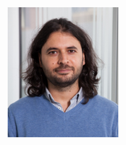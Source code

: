 <!-- Profile Photo -->
<div align="center">
  <img src="/assets/images/omurarslan.jpg" alt="Omur Arslan, PhD - Robotics Researcher" title="Omur Arslan, PhD - Robotics Researcher" style="width:250px">
  <br/>
  <a href="mailto:omur.arslan@tuebingen.mpg.de" style="text-decoration:none;"> <i class="fas fa-envelope" style="font-size:1.5em;color:black;"></i> </a>&nbsp;
  <a href="https://www.researchgate.net/profile/Omur_Arslan" style="text-decoration:none;"><i class="ai ai-researchgate-square big-icon" style="font-size:1.5em;color:black;"></i></a>&nbsp;
  <a href="https://orcid.org/0000-0003-0436-6424" style="text-decoration:none;"><i class="ai ai-orcid big-icon" style="font-size:1.5em;color:black;"></i></a>&nbsp;
  <a href="https://scholar.google.de/citations?user=6W1pEn0AAAAJ&hl=en" style="text-decoration:none;"><i class="ai ai-google-scholar-square big-icon" style="font-size:1.5em;color:black;"></i></a>&nbsp;
  <a href="https://github.com/omurarslan" style="text-decoration:none;"><i class="fab fa-github" style="font-size:1.5em;color:black;"></i></a>&nbsp;
  <a href="https://www.linkedin.com/in/omurarslan" style="text-decoration:none;"><i class="fab fa-linkedin" style="font-size:1.5em;color:black;"></i></a> &nbsp;
  <a href="{{ site.url }}/assets/OmurArslanCV2018.pdf" style="text-decoration:none"><i class="ai ai-cv-square big-icon" style="font-size:1.5em;color:black;"></i></a>
</div> 
